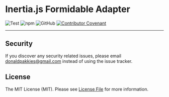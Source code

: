 # Inertia.js Formidable Adapter

![Test](https://github.com/formidablejs/inertia-adapter/actions/workflows/test.yml/badge.svg)
![npm](https://img.shields.io/npm/v/@formidablejs/inertia)
![GitHub](https://img.shields.io/github/license/formidablejs/inertia-adapter)
[![Contributor Covenant](https://img.shields.io/badge/Contributor%20Covenant-2.1-4baaaa.svg)](code_of_conduct.md)

---

Security
-------

If you discover any security related issues, please email donaldpakkies@gmail.com instead of using the issue tracker.

License
-------

The MIT License (MIT). Please see [License File](LICENSE) for more information.
